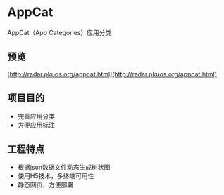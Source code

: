 AppCat
================
AppCat（App Categories）应用分类

预览
------------
[http://radar.pkuos.org/appcat.html](http://radar.pkuos.org/appcat.html)

项目目的
-------------
 - 完善应用分类
 - 方便应用标注
 
 
工程特点
-------------
 - 根据json数据文件动态生成树状图
 - 使用H5技术，多终端可用性
 - 静态网页，方便部署
 
